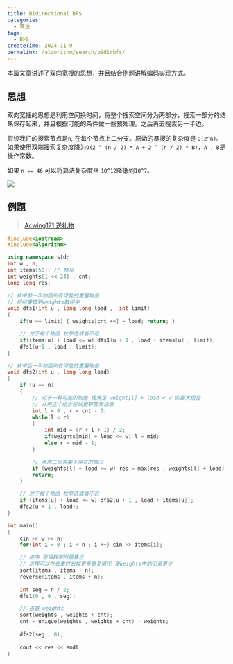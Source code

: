 ```yaml
---
title: Bidirectional BFS
categories:
  - 算法
tags:
  - BFS
createTime: 2024-11-9
permalink: /algorithm/search/bidirbfs/
---
```


本篇文章讲述了双向宽搜的思想，并且结合例题讲解编码实现方式。

<!-- more -->

## 思想

双向宽搜的思想是利用空间换时间，将整个搜索空间分为两部分，搜索一部分的结果保存起来，并且根据可能的条件做一些预处理。之后再去搜索另一半边。

假设我们的搜索节点是`n`, 在每个节点上二分支。原始的暴搜的复杂度是 `O(2^n)`。如果使用双端搜索复杂度降为`O(2 ^ (n / 2) * A + 2 ^ (n / 2) * B)`，`A , B`是操作常数。

如果 `n == 46` 可以将算法复杂度从 `10^12`降低到`10^7`。

![](https://alicloud-pic.oss-cn-shanghai.aliyuncs.com/BlogImg/Algorithm/Bidirectional%20BFS/Bidir%20Search.png)

## 例题

> [Acwing171 送礼物](https://www.acwing.com/problem/content/173/)

```cpp
#include<iostream>
#include<algorithm>

using namespace std;
int w , n; 
int items[50]; // 物品
int weights[1 << 24] , cnt; 
long long res;

// 枚举前一半物品所有可能的重量取值
// 将结果填到weights数组中
void dfs1(int u , long long load ,  int limit)
{
    if(u == limit) { weights[cnt ++] = load; return; }

	// 对于每个物品 枚举选或者不选
    if(items[u] + load <= w) dfs1(u + 1 , load + items[u] , limit);
    dfs1(u+1 , load , limit); 
}

// 枚举后一半物品所有可能的重量取值
void dfs2(int u , long long load)
{
    if (u == n) 
    {
	    // 对于一种可能的取值 找满足 weight[i] + load < w 的最大组合
	    // 并用这个组合尝试更新答案记录
        int l = 0 , r = cnt - 1;
        while(l < r)
        {
            int mid = (r + l + 1) / 2;
            if(weights[mid] + load <= w) l = mid;
            else r = mid - 1;
        }

		// 考虑二分答案不存在的情况
        if (weights[l] + load <= w) res = max(res , weights[l] + load);
        return;
    }

	// 对于每个物品 枚举选或者不选
    if (items[u] + load <= w) dfs2(u + 1 , load + items[u]);
    dfs2(u + 1 , load);
}

int main()
{
    cin >> w >> n;
    for(int i = 0 ; i < n ; i ++) cin >> items[i];

	// 排序 使得数字尽量靠近
	// 这样可以在去重时去掉更多重复情况 使weights中的记录更少
    sort(items , items + n);
    reverse(items , items + n);
    
    int seg = n / 2;
    dfs1(0 , 0 , seg);

	// 去重 weights
    sort(weights , weights + cnt);
    cnt = unique(weights , weights + cnt) - weights;
    
    dfs2(seg , 0);
    
    cout << res << endl;
}
```





